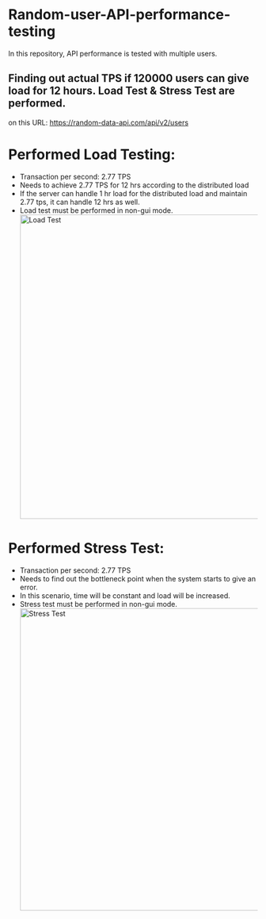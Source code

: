 # Random-user-API-performance-testing
 In this repository, API performance is tested with multiple users.
## Finding out actual TPS if 120000 users can give load for 12 hours. Load Test & Stress Test are performed.
 on this URL: https://random-data-api.com/api/v2/users

# Performed Load Testing:
* Transaction per second: 2.77 TPS
* Needs to achieve 2.77 TPS for 12 hrs according to the distributed load
* If the server can handle 1 hr load for the distributed load and maintain 2.77 tps, it can handle 12 hrs as well.
* Load test must be performed in non-gui mode.
  <img width="613" alt="Load Test" src="https://github.com/paularpi66/Random-user-API-performance-testing/assets/72724463/1df0861b-fae6-49f7-a812-8020c78bc6ba">

# Performed Stress Test:
* Transaction per second: 2.77 TPS
* Needs to find out the bottleneck point when the system starts to give an error.
* In this scenario, time will be constant and load will be increased.
* Stress test must be performed in non-gui mode.
  <img width="609" alt="Stress Test" src="https://github.com/paularpi66/Random-user-API-performance-testing/assets/72724463/cb389ab8-5c25-4b0f-8030-5db111ff8804">


